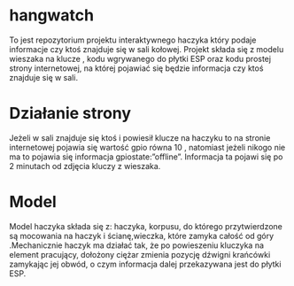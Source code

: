 # hangwatch
To jest repozytorium projektu interaktywnego haczyka który podaje informacje czy ktoś znajduje się w sali kołowej. 
Projekt składa się z modelu wieszaka na klucze , kodu wgrywanego do płytki ESP oraz kodu prostej strony internetowej,
na której pojawiać się będzie informacja czy ktoś znajduje się w sali.

 # Działanie strony
 Jeżeli w sali znajduje się ktoś i powiesił klucze na haczyku to na stronie internetowej pojawia się wartość gpio równa 10 
, natomiast jeżeli nikogo nie ma to pojawia się informacja gpiostate:”offline”. Informacja ta pojawi się po 2 minutach od zdjęcia kluczy z wieszaka.
 # Model
 Model haczyka składa się z: haczyka, korpusu, do którego przytwierdzone są mocowania na haczyk i ścianę,wieczka, które zamyka całość od góry 
.Mechanicznie haczyk ma działać tak, że po powieszeniu kluczyka na element pracujący, dołożony ciężar zmienia pozycję dźwigni krańcówki zamykając jej obwód,
o czym informacja dalej przekazywana jest do płytki ESP.

